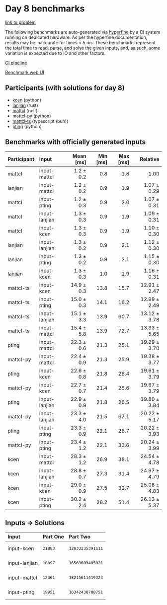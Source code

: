 # Day 8 benchmarks

[link to problem](https://adventofcode.com/2023/day/8)

The following benchmarks are auto-generated via
[hyperfine](https://github.com/sharkdp/hyperfine) by a CI system running on
dedicated hardware. As per the hyperfine documentation, results may be
inaccurate for times < 5 ms. These benchmarks represent the total time to read,
parse, and solve the given inputs, and, as such, some variation is expected due
to IO and other factors.

[CI pipeline](http://ci.papercode.net:8080/teams/main/pipelines/aoc2023)

[Benchmark web UI](https://aoc.ancalagon.black)


## Participants (with solutions for day 8)

- [kcen](https://github.com/kcen/aoc2023) (python)
- [lanjian](https://github.com/lanjian/aoc-2023) (rust)
- [mattcl](https://github.com/mattcl/aoc2023) (rust)
- [mattcl-py](https://github.com/mattcl/aoc2023-py) (python)
- [mattcl-ts](https://github.com/mattcl/aoc2023-js) (typescript (bun))
- [pting](https://github.com/pting/aoc2023) (python)


## Benchmarks with officially generated inputs

| Participant | Input | Mean [ms] | Min [ms] | Max [ms] | Relative |
|:---|:---|---:|---:|---:|---:|
| mattcl | input-mattcl | 1.2 ± 0.2 | 0.8 | 1.8 | 1.00 |
| lanjian | input-mattcl | 1.2 ± 0.2 | 0.9 | 1.9 | 1.07 ± 0.29 |
| mattcl | input-pting | 1.2 ± 0.3 | 0.9 | 2.0 | 1.07 ± 0.31 |
| mattcl | input-lanjian | 1.3 ± 0.3 | 0.9 | 1.9 | 1.09 ± 0.31 |
| mattcl | input-kcen | 1.3 ± 0.3 | 0.9 | 1.9 | 1.10 ± 0.30 |
| lanjian | input-lanjian | 1.3 ± 0.2 | 0.9 | 2.1 | 1.12 ± 0.30 |
| lanjian | input-pting | 1.3 ± 0.2 | 0.9 | 2.1 | 1.15 ± 0.30 |
| lanjian | input-kcen | 1.3 ± 0.3 | 1.0 | 1.9 | 1.16 ± 0.31 |
| mattcl-ts | input-kcen | 14.9 ± 0.3 | 13.8 | 15.7 | 12.91 ± 2.47 |
| mattcl-ts | input-pting | 15.0 ± 0.3 | 14.1 | 16.2 | 12.99 ± 2.49 |
| mattcl-ts | input-lanjian | 15.1 ± 3.3 | 13.9 | 60.7 | 13.12 ± 3.78 |
| mattcl-ts | input-mattcl | 15.4 ± 5.8 | 13.9 | 72.7 | 13.33 ± 5.65 |
| pting | input-mattcl | 22.3 ± 0.6 | 21.3 | 25.1 | 19.29 ± 3.70 |
| mattcl-py | input-mattcl | 22.4 ± 0.9 | 21.3 | 25.9 | 19.38 ± 3.77 |
| pting | input-kcen | 22.6 ± 0.8 | 21.8 | 28.4 | 19.61 ± 3.79 |
| mattcl-py | input-kcen | 22.7 ± 0.7 | 21.4 | 25.6 | 19.67 ± 3.79 |
| pting | input-lanjian | 22.9 ± 0.9 | 21.8 | 26.5 | 19.80 ± 3.84 |
| mattcl-py | input-lanjian | 23.3 ± 4.0 | 21.5 | 67.1 | 20.22 ± 5.17 |
| pting | input-pting | 23.3 ± 0.9 | 22.1 | 26.7 | 20.22 ± 3.93 |
| mattcl-py | input-pting | 23.4 ± 1.2 | 22.1 | 33.6 | 20.24 ± 3.99 |
| kcen | input-mattcl | 28.3 ± 1.2 | 26.9 | 38.1 | 24.54 ± 4.78 |
| kcen | input-lanjian | 28.8 ± 0.7 | 27.3 | 31.4 | 24.97 ± 4.79 |
| kcen | input-kcen | 29.0 ± 0.9 | 27.5 | 32.7 | 25.08 ± 4.83 |
| kcen | input-pting | 30.2 ± 2.4 | 28.2 | 51.4 | 26.13 ± 5.37 |


## Inputs -> Solutions

| Input | Part One | Part Two |
|:---|:---|:---|
|input-kcen|<pre>21883</pre>|<pre>12833235391111</pre>|
|input-lanjian|<pre>16897</pre>|<pre>16563603485021</pre>|
|input-mattcl|<pre>12361</pre>|<pre>18215611419223</pre>|
|input-pting|<pre>19951</pre>|<pre>16342438708751</pre>|